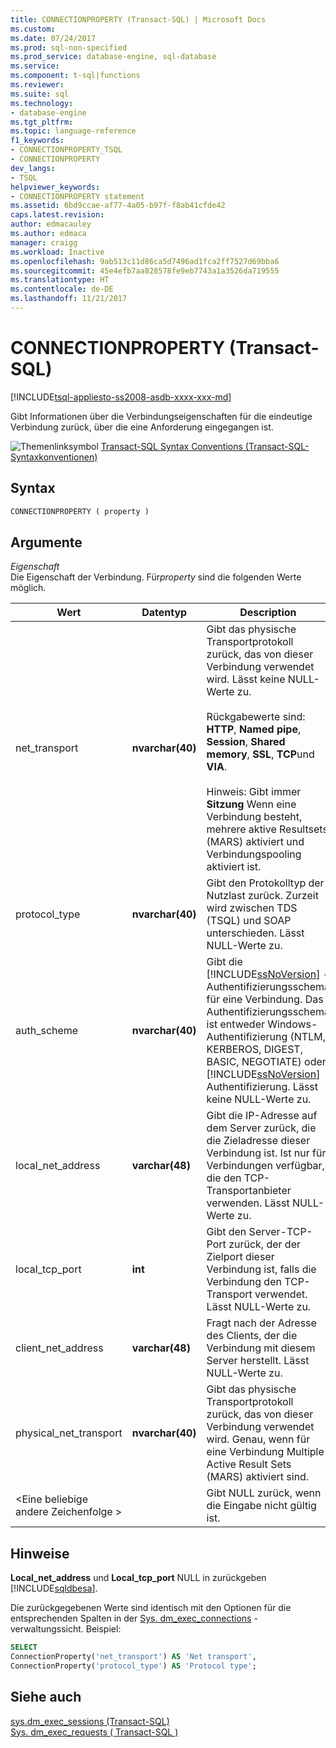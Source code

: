 ```yaml
---
title: CONNECTIONPROPERTY (Transact-SQL) | Microsoft Docs
ms.custom: 
ms.date: 07/24/2017
ms.prod: sql-non-specified
ms.prod_service: database-engine, sql-database
ms.service: 
ms.component: t-sql|functions
ms.reviewer: 
ms.suite: sql
ms.technology:
- database-engine
ms.tgt_pltfrm: 
ms.topic: language-reference
f1_keywords:
- CONNECTIONPROPERTY_TSQL
- CONNECTIONPROPERTY
dev_langs:
- TSQL
helpviewer_keywords:
- CONNECTIONPROPERTY statement
ms.assetid: 6bd9ccae-af77-4a05-b97f-f8ab41cfde42
caps.latest.revision: 
author: edmacauley
ms.author: edmaca
manager: craigg
ms.workload: Inactive
ms.openlocfilehash: 9ab513c11d86ca5d7496ad1fca2ff7527d69bba6
ms.sourcegitcommit: 45e4efb7aa828578fe9eb7743a1a3526da719555
ms.translationtype: HT
ms.contentlocale: de-DE
ms.lasthandoff: 11/21/2017
---
```

# <a name="connectionproperty-transact-sql"></a>CONNECTIONPROPERTY (Transact-SQL)
[!INCLUDE[tsql-appliesto-ss2008-asdb-xxxx-xxx-md](../../includes/tsql-appliesto-ss2008-asdb-xxxx-xxx-md.md)]

Gibt Informationen über die Verbindungseigenschaften für die eindeutige Verbindung zurück, über die eine Anforderung eingegangen ist.
  
![Themenlinksymbol](../../database-engine/configure-windows/media/topic-link.gif "Topic link icon") [Transact-SQL Syntax Conventions (Transact-SQL-Syntaxkonventionen)](../../t-sql/language-elements/transact-sql-syntax-conventions-transact-sql.md)
  
## <a name="syntax"></a>Syntax  
  
```sql
CONNECTIONPROPERTY ( property )  
```  
  
## <a name="arguments"></a>Argumente  
*Eigenschaft*  
Die Eigenschaft der Verbindung. Für*property* sind die folgenden Werte möglich.
  
|Wert|Datentyp|Description|  
|---|---|---|
|net_transport|**nvarchar(40)**|Gibt das physische Transportprotokoll zurück, das von dieser Verbindung verwendet wird. Lässt keine NULL-Werte zu.<br /><br /> Rückgabewerte sind: **HTTP**, **Named pipe**, **Session**, **Shared memory**, **SSL**, **TCP**und **VIA**.<br /><br /> Hinweis: Gibt immer **Sitzung** Wenn eine Verbindung besteht, mehrere aktive Resultsets (MARS) aktiviert und Verbindungspooling aktiviert ist.|  
|protocol_type|**nvarchar(40)**|Gibt den Protokolltyp der Nutzlast zurück. Zurzeit wird zwischen TDS (TSQL) und SOAP unterschieden. Lässt NULL-Werte zu.|  
|auth_scheme|**nvarchar(40)**|Gibt die [!INCLUDE[ssNoVersion](../../includes/ssnoversion-md.md)] -Authentifizierungsschema für eine Verbindung. Das Authentifizierungsschema ist entweder Windows-Authentifizierung (NTLM, KERBEROS, DIGEST, BASIC, NEGOTIATE) oder [!INCLUDE[ssNoVersion](../../includes/ssnoversion-md.md)] Authentifizierung. Lässt keine NULL-Werte zu.|  
|local_net_address|**varchar(48)**|Gibt die IP-Adresse auf dem Server zurück, die die Zieladresse dieser Verbindung ist. Ist nur für Verbindungen verfügbar, die den TCP-Transportanbieter verwenden. Lässt NULL-Werte zu.|  
|local_tcp_port|**int**|Gibt den Server-TCP-Port zurück, der der Zielport dieser Verbindung ist, falls die Verbindung den TCP-Transport verwendet. Lässt NULL-Werte zu.|  
|client_net_address|**varchar(48)**|Fragt nach der Adresse des Clients, der die Verbindung mit diesem Server herstellt. Lässt NULL-Werte zu.|  
|physical_net_transport|**nvarchar(40)**|Gibt das physische Transportprotokoll zurück, das von dieser Verbindung verwendet wird. Genau, wenn für eine Verbindung Multiple Active Result Sets (MARS) aktiviert sind.|  
|\<Eine beliebige andere Zeichenfolge >||Gibt NULL zurück, wenn die Eingabe nicht gültig ist.|  
  
## <a name="remarks"></a>Hinweise  
**Local_net_address** und **Local_tcp_port** NULL in zurückgeben [!INCLUDE[sqldbesa](../../includes/sqldbesa-md.md)].
  
Die zurückgegebenen Werte sind identisch mit den Optionen für die entsprechenden Spalten in der [Sys. dm_exec_connections](../../relational-databases/system-dynamic-management-views/sys-dm-exec-connections-transact-sql.md) -verwaltungssicht. Beispiel:
  
```sql
SELECT   
ConnectionProperty('net_transport') AS 'Net transport',   
ConnectionProperty('protocol_type') AS 'Protocol type';  
```  
  
## <a name="see-also"></a>Siehe auch
[sys.dm_exec_sessions &#40;Transact-SQL&#41;](../../relational-databases/system-dynamic-management-views/sys-dm-exec-sessions-transact-sql.md)  
[Sys. dm_exec_requests &#40; Transact-SQL &#41;](../../relational-databases/system-dynamic-management-views/sys-dm-exec-requests-transact-sql.md)
  
  
